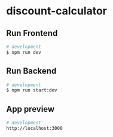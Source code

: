 # discount-calculator

## Run Frontend

```bash
# development
$ npm run dev
```
## Run Backend

```bash
# development
$ npm run start:dev
```
## App preview

```bash
# development
http://localhost:3000
```

